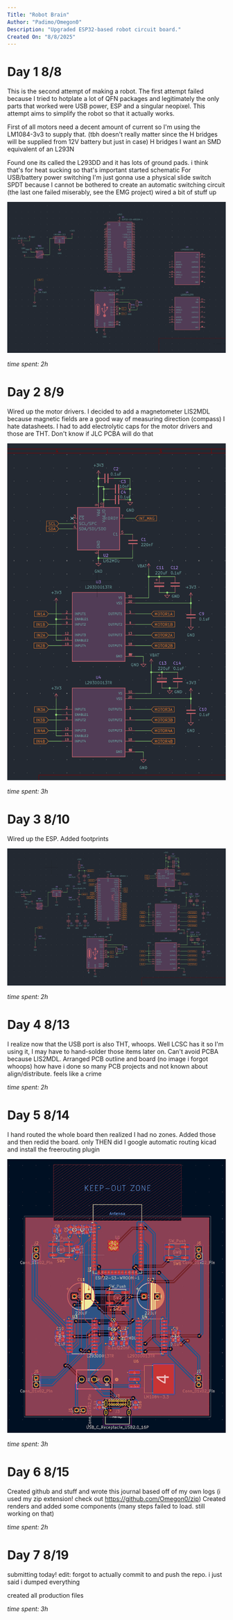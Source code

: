 ```yaml
---
Title: "Robot Brain"
Author: "Padimo/Omegon0"
Description: "Upgraded ESP32-based robot circuit board."
Created On: "8/8/2025"
---
```


# Day 1 8/8

This is the second attempt of making a robot. The first attempt failed because I tried to hotplate a lot of QFN packages and legitimately the only parts that worked were USB power, ESP and a singular neopixel. 
This attempt aims to simplify the robot so that it actually works. 

First of all motors need a decent amount of current so I'm using the LM1084-3v3 to supply that. (tbh doesn't really matter since the H bridges will be supplied from 12V battery but just in case)
H bridges I want an SMD equivalent of an L293N

Found one its called the L293DD and it has lots of ground pads. i think that's for heat sucking so that's important
started schematic 
For USB/battery power switching I'm just gonna use a physical slide switch SPDT because I cannot be bothered to create an automatic switching circuit (the last one failed miserably, see the EMG project)
wired a bit of stuff up

![sch0](https://github.com/Omegon0/robotbrain/blob/main/log/sch0.jpg?raw=true)

*time spent: 2h*

# Day 2 8/9

Wired up the motor drivers. 
I decided to add a magnetometer LIS2MDL because magnetic fields are a good way of measuring direction (compass)
I hate datasheets. I had to add electrolytic caps for the motor drivers and those are THT. Don't know if JLC PCBA will do that

![sch1](https://github.com/Omegon0/robotbrain/blob/main/log/sch1.jpg?raw=true)

*time spent: 3h*

# Day 3 8/10

Wired up the ESP. Added footprints

![sch2](https://github.com/Omegon0/robotbrain/blob/main/log/sch2.jpg?raw=true)

*time spent: 2h*

# Day 4 8/13

I realize now that the USB port is also THT, whoops. Well LCSC has it so I'm using it, I may have to hand-solder those items later on. Can't avoid PCBA because LIS2MDL. 
Arranged PCB outline and board (no image i forgot whoops)
how have i done so many PCB projects and not known about align/distribute. feels like a crime

*time spent: 2h*

# Day 5 8/14

I hand routed the whole board then realized I had no zones. Added those and then redid the board. only THEN did I google automatic routing kicad and install the freerouting plugin

![pcb](https://github.com/Omegon0/robotbrain/blob/main/pcb.jpg?raw=true)

*time spent: 3h*

# Day 6 8/15

Created github and stuff and wrote this journal based off of my own logs (i used my zip extension! check out https://github.com/Omegon0/zip)
Created renders and added some components (many steps failed to load. still working on that)

*time spent: 2h*

# Day 7 8/19

submitting today! 
edit: forgot to actually commit to and push the repo. i just said i dumped everything

created all production files

*time spent: 3h*
